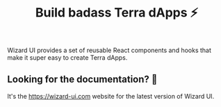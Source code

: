 <h1 align="center">Build badass Terra dApps ⚡️</h1>

<br>

Wizard UI provides a set of reusable React
components and hooks that make it super easy to create Terra dApps.

## Looking for the documentation? 📝

It's the https://wizard-ui.com website for the latest version of Wizard UI.
